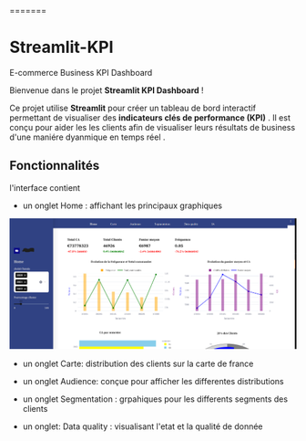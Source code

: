 =======
# Streamlit-KPI
E-commerce Business KPI Dashboard

Bienvenue dans le projet **Streamlit KPI Dashboard** !

Ce projet utilise **Streamlit** pour créer un tableau de bord interactif permettant de visualiser des **indicateurs clés de performance (KPI)** . Il est conçu pour aider les les clients afin de visualiser leurs résultats de business d'une maniére dyanmique en temps réel .

## Fonctionnalités

l'interface contient 

- un onglet Home :  affichant les principaux graphiques 


![Aperçu de l'interface](Images/stramlitHome.PNG)

- un onglet Carte: distribution des clients sur la carte de france

- un onglet Audience: conçue pour afficher les differentes distributions 

- un onglet Segmentation : grpahiques pour les differents segments des clients 

- un onglet: Data quality : visualisant l'etat et la qualité de donnée 


